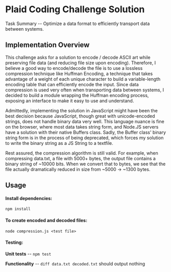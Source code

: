 # Plaid Coding Challenge Solution

Task Summary -- Optimize a data format to efficiently transport data between systems.

## Implementation Overview

This challenge asks for a solution to encode / decode ASCII art while preserving file data (and reducing file size upon encoding). Therefore, I believe a good way to encode/decode the file is to use a lossless compression technique like Huffman Encoding, a technique that takes advantage of a weight of each unique character to build a variable-length encoding table that can efficiently encode the input. Since data compression is used very often when transporting data between systems, I decided to build a module wrapping the Huffman encoding process, exposing an interface to make it easy to use and understand.

Admittedly, implementing the solution in JavaScript might have been the best decision because JavaScript, though great with unicode-encoded strings, does not handle binary data very well. This language nuance is fine on the browser, where most data takes string form, and Node.JS servers have a solution with their native Buffers class. Sadly, the Buffer class' binary string form is in the process of being deprecated, which forces my solution to write the binary string as a JS String to a textfile.

Rest assured, the compression algorithm is still valid. For example, when compressing data.txt, a file with 5000+ bytes, the output file contains a binary string of ~10000 bits. When we convert that to bytes, we see that the file actually dramatically reduced in size from ~5000 -> ~1300 bytes.

## Usage

#### Install dependencies:

`npm install`

#### To create encoded and decoded files:

`node compression.js <test file>`

#### Testing:

**Unit tests** -- `npm test`

**Functionality** -- `diff data.txt decoded.txt` should output nothing

